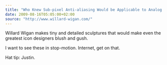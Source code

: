 ```yaml
---
title: "Who Knew Sub-pixel Anti-aliasing Would be Applicable to Analog Rendering?"
date: 2009-08-16T05:05:00+02:00
source: "http://www.willard-wigan.com/"
---
```


Willard Wigan makes tiny and detailed sculptures that would make even the greatest icon designers blush and gush.

I want to see these in stop-motion. Internet, get on that.

Hat tip: Justin.

